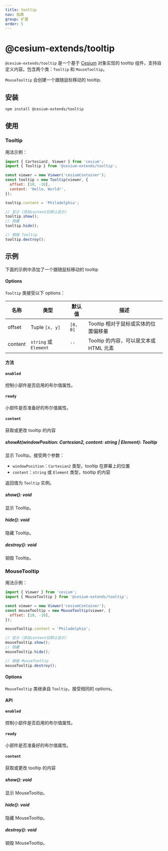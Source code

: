 ```yaml
---
title: tooltip
nav: 指南
group: 扩展
order: 5
---
```


# @cesium-extends/tooltip

`@cesium-extends/tooltip` 是一个基于 [Cesium](https://cesium.com/) 对象实现的 tooltip 组件，支持自定义内容。包含两个类：`Tooltip` 和 `MouseTooltip`。

`MouseTooltip` 会创建一个跟随鼠标移动的 tooltip.

## 安装

```bash
npm install @cesium-extends/tooltip
```

## 使用

### Tooltip

用法示例：

```javascript
import { Cartesian2, Viewer } from 'cesium';
import { Tooltip } from '@cesium-extends/tooltip';

const viewer = new Viewer('cesiumContainer');
const tooltip = new Tooltip(viewer, {
  offset: [10, -10],
  content: 'Hello, World!',
});

tooltip.content = 'Philadelphia';

// 显示（添加content后默认显示）
tooltip.show();
// 隐藏
tooltip.hide();

// 销毁 Tooltip
tooltip.destroy();
```

## 示例

下面的示例中添加了一个跟随鼠标移动的 tooltip

<code src="@/components/Map/mouseTooltip.tsx"></code>

#### Options

`Tooltip` 类接受以下 options：

| 名称    | 类型                  | 默认值   | 描述                                   |
| ------- | --------------------- | -------- | -------------------------------------- |
| offset  | Tuple `[x, y]`        | `[0, 0]` | Tooltip 相对于鼠标或实体的位置偏移量   |
| content | `string` 或 `Element` | `''`     | Tooltip 的内容，可以是文本或 HTML 元素 |

#### 方法

#### `enabled`

控制小部件是否启用的布尔值属性。

#### `ready`

小部件是否准备好的布尔值属性。

#### `content`

获取或更改 tooltip 的内容

##### showAt(windowPosition: Cartesian2, content: string | Element): Tooltip

显示 Tooltip。接受两个参数：

- `windowPosition`：`Cartesian2` 类型，tooltip 在屏幕上的位置
- `content`：`string` 或 `Element` 类型，tooltip 的内容

返回值为 `Tooltip` 实例。

##### show(): void

显示 Tooltip。

##### hide(): void

隐藏 Tooltip。

##### destroy(): void

销毁 Tooltip。

### MouseTooltip

用法示例：

```javascript
import { Viewer } from 'cesium';
import { MouseTooltip } from '@cesium-extends/tooltip';

const viewer = new Viewer('cesiumContainer');
const mouseTooltip = new MouseTooltip(viewer, {
  offset: [10, -10],
});

mouseTooltip.content = 'Philadelphia';

// 显示（添加content后默认显示）
mouseTooltip.show();
// 隐藏
mouseTooltip.hide();

// 销毁 MouseTooltip
mouseTooltip.destroy();
```

#### Options

`MouseTooltip` 类继承自 `Tooltip`，接受相同的 options。

#### API

#### `enabled`

控制小部件是否启用的布尔值属性。

#### `ready`

小部件是否准备好的布尔值属性。

#### `content`

获取或更改 tooltip 的内容

##### show(): void

显示 MouseTooltip。

##### hide(): void

隐藏 MouseTooltip。

##### destroy(): void

销毁 MouseTooltip。
